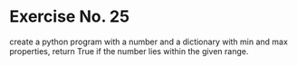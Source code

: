 # Exercise No. 25

create a python program with a number and a dictionary with min and max properties, return True if the number lies within the given range. 